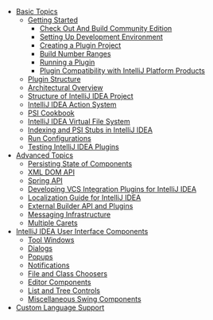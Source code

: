 <!-- 
    Similar to GitBook SUMMARY.md - https://github.com/GitbookIO/gitbook#summarymd,
    but list items without links will not be included in the table of contents.
    Also you can use HTML-comments.
-->

* [Basic Topics](basic_topics.html)
    * [Getting Started](getting_started.html)
        * [Check Out And Build Community Edition](checkout_and_build_community.html)
        * [Setting Up Development Environment](setting_up_environment.html)
        * [Creating a Plugin Project](creating_plugin_project.html)
        * [Build Number Ranges](build_number_ranges.html)
        * [Running a Plugin](running_plugin.html)
        * [Plugin Compatibility with IntelliJ Platform Products](plugin_compatibility.html)
    * [Plugin Structure](plugin_structure.html)
    * [Architectural Overview](architectural_overview.html)
    * [Structure of IntelliJ IDEA Project](project_structure.html)
    * [IntelliJ IDEA Action System](action_system.html)
    * [PSI Cookbook](psi_cookbook.html)
    * [IntelliJ IDEA Virtual File System](intellij_vfs.html)
    * [Indexing and PSI Stubs in IntelliJ IDEA](indexing_and_psi_stubs.html)
    * [Run Configurations](run_configurations.html)
    * [Testing IntelliJ IDEA Plugins](testing_plugins.html)
* [Advanced Topics](advanced_topics.html)
    * [Persisting State of Components](persisting_state.html)
    * [XML DOM API](xml_dom_api.html)
    * [Spring API](spring_api.html)
    * [Developing VCS Integration Plugins for IntelliJ IDEA](vcs_integration_for_plugins.html)
    * [Localization Guide for IntelliJ IDEA](localization_guide.html)
    * [External Builder API and Plugins](external_builder_api.html)
    * [Messaging Infrastructure](messaging_infrastructure.html)
    * [Multiple Carets](multiple_carets.html)
* [IntelliJ IDEA User Interface Components](ui_components.html)
    * [Tool Windows](tool_windows.html)
    * [Dialogs](dialog_wrapper.html)
    * [Popups](popups.html)
    * [Notifications](notifications.html)
    * [File and Class Choosers](file_and_class_choosers.html)
    * [Editor Components](editor_components.html)
    * [List and Tree Controls](lists_and_trees.html)
    * [Miscellaneous Swing Components](misc_swing_components.html)
* [Custom Language Support](custom_language_support.html)


